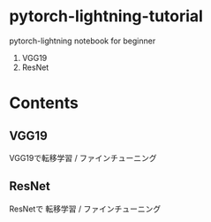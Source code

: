 # pytorch-lightning-tutorial

pytorch-lightning notebook for beginner

1. VGG19
1. ResNet

# Contents

## VGG19
VGG19で転移学習 / ファインチューニング

## ResNet
ResNetで 転移学習 / ファインチューニング
